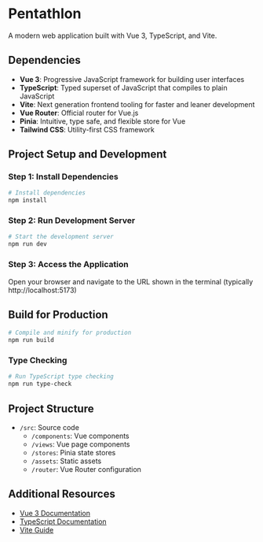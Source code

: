 # Pentathlon

A modern web application built with Vue 3, TypeScript, and Vite.

## Dependencies

-   **Vue 3**: Progressive JavaScript framework for building user interfaces
-   **TypeScript**: Typed superset of JavaScript that compiles to plain JavaScript
-   **Vite**: Next generation frontend tooling for faster and leaner development
-   **Vue Router**: Official router for Vue.js
-   **Pinia**: Intuitive, type safe, and flexible store for Vue
-   **Tailwind CSS**: Utility-first CSS framework

## Project Setup and Development

### Step 1: Install Dependencies

```sh
# Install dependencies
npm install
```

### Step 2: Run Development Server

```sh
# Start the development server
npm run dev
```

### Step 3: Access the Application

Open your browser and navigate to the URL shown in the terminal (typically http://localhost:5173)

## Build for Production

```sh
# Compile and minify for production
npm run build
```

### Type Checking

```sh
# Run TypeScript type checking
npm run type-check
```

## Project Structure

-   `/src`: Source code
    -   `/components`: Vue components
    -   `/views`: Vue page components
    -   `/stores`: Pinia state stores
    -   `/assets`: Static assets
    -   `/router`: Vue Router configuration

## Additional Resources

-   [Vue 3 Documentation](https://vuejs.org/)
-   [TypeScript Documentation](https://www.typescriptlang.org/docs/)
-   [Vite Guide](https://vitejs.dev/guide/)
